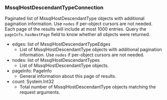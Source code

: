 ### MssqlHostDescendantTypeConnection
Paginated list of MssqlHostDescendantType objects with additional pagination information. Use `nodes` if per-object cursors are not needed. Each page of the results will include at most 1000 entries. Query the `pageInfo.hasNextPage` field to know whether all objects were returned.

- edges: list of MssqlHostDescendantTypeEdges
  - List of MssqlHostDescendantType objects with additional pagination information. Use `nodes` if per-object cursors are not needed.
- nodes: list of MssqlHostDescendantTypes
  - List of MssqlHostDescendantType objects.
- pageInfo: PageInfo
  - General information about this page of results.
- count: System.Int32
  - Total number of MssqlHostDescendantType objects matching the request arguments.
